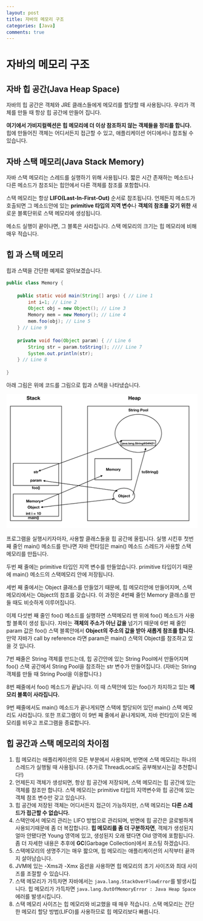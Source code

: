 ```yaml
---
layout: post
title: 자바의 메모리 구조
categories: [Java]
comments: true 
---
```


# 자바의 메모리 구조



## 자바 힙 공간(Java Heap Space)

자바의 힙 공간은 객체와 JRE 클래스들에게 메모리를 할당할 때 사용됩니다. 우리가 객체를 만들 때 항상 힙 공간에 만들어 집니다.

**여기에서 가비지컬렉션은 힙 메모리에 더 이상 참조하지 않는 객체들을 정리를 합니다.** 힙에 만들어진 객체는 어디서든지 접근할 수 있고, 애플리케이션 어디에서나 참조될 수 있습니다.



## 자바 스택 메모리(Java Stack Memory)

자바 스택 메모리는 스레드를 실행하기 위해 사용됩니다. 짧은 시간 존재하는 메소드나 다른 메소드가 참조되는 힙안에서 다른 객체를 참조를 포함합니다.

스택 메모리는 항상 **LIFO(Last-In-First-Out)** 순서로 참조됩니다. 언제든지 메소드가 호출되면 그 메소드안에 있는 **primitive 타입의 지역 변수**나 **객체의 참조를 갖기 위한** 새로운 블록단위로 스택 메모리에 생성됩니다. 

메소드 실행이 끝이나면, 그 블록은 사라집니다. 스택 메모리의 크기는 힙 메모리에 비해 매우 적습니다.

## 힙 과 스택 메모리 

힙과 스택을 간단한 예제로 알아보겠습니다.

```java
public class Memory {

	public static void main(String[] args) { // Line 1
		int i=1; // Line 2
		Object obj = new Object(); // Line 3
		Memory mem = new Memory(); // Line 4
		mem.foo(obj); // Line 5
	} // Line 9

	private void foo(Object param) { // Line 6
		String str = param.toString(); //// Line 7
		System.out.println(str);
	} // Line 8

}
```

아래 그림은 위에 코드를 그림으로 힙과 스택을 나타냈습니다.

![](https://github.com/DaeAkin/DaeAkin.github.io/blob/master/img/%EC%9E%90%EB%B0%94%EA%B0%80%EC%BD%9C%EB%B0%94%EC%9D%B4%EB%B2%A8%EB%A5%98%EC%9D%B8%EC%9D%B4%EC%9C%A01.png?raw=true)

프로그램을 실행시키자마자, 사용할 클래스들을 힙 공간에 올립니다. 실행 시킨후 첫번 째 줄인 main() 메소드를 만나면 자바 런타임은 main() 메소드 스레드가 사용할 스택 메모리를 만듭니다. 

두번 째 줄에는 primitive 타입인 지역 변수를 만들었습니다. primitive 타입이기 때문에 main() 메소드의 스택메모리 안에 저장됩니다.

세번 째 줄에서는 Object 클래스를 만들었기 때문에, 힙 메모리안에 만들어지며, 스택 메모리에서는 Object의 참조를 갖습니다. 이 과정은 4번째 줄인 Memory 클래스를 만들 때도 비슷하게 이루어집니다. 

이제 다섯번 째 줄인 foo() 메소드를 실행하면 스택메모리 맨 위에 foo() 메소드가 사용할 블록이 생성 됩니다. 자바는 **객체의 주소가 아닌 값을** 넘기기 때문에 6번 째 줄인 param 값은 foo() 스택 블록안에서 **Object의 주소의 값을 받아 새롭게 참조를 합니다.** 만약 자바가 call by reference 라면 param은 main() 스택의 Object를 참조하고 있을 것 입니다.

7번 째줄은 String 객체를 만드는데, 힙 공간안에 있는 String Pool에서 만들어지며 foo() 스택 공간에서 String Pool을 참조하는 str 변수가 만들어집니다. (자바는 String 객체를 만들 때 String Pool을 이용합니다.)

8번 째줄에서 foo() 메소드가 끝납니다. 이 때 스택안에 있는 foo()가 차지하고 있는 **메모리 블록이 사라집니다.** 

9번 째줄에서도 main() 메소드가 끝나게되면 스택에 할당되어 있던 main() 스택 메모리도 사라집니다. 또한 프로그램이 이 9번 째 줄에서 끝나게되며, 자바 런타임이 모든 메모리를 비우고 프로그램을 종료합니다.

## 힙 공간과 스택 메모리의 차이점

1. 힙 메모리는 애플리케이션의 모든 부분에서 사용되며, 반면에 스택 메모리는 하나의 스레드가 실행될 때 사용됩니다. (추가로 ThreadLocal도 공부해보시는걸 추천합니다!)
2. 언제든지 객체가 생성되면, 항상 힙 공간에 저장되며, 스택 메모리는 힙 공간에 있는 객체를 참조만 합니다. 스택 메모리는 primitive 타입의 지역변수와 힙 공간에 있는 객체 참조 변수만 갖고 있습니다. 
3. 힙 공간에 저장된 객체는 어디서든지 접근이 가능하지만, 스택 메모리는 **다른 스레드가 접근할 수 없습니다.** 
4. 스택안에서 메모리 관리는 LIFO 방법으로 관리되며, 반면에 힙 공간은 글로벌하게 사용되기때문에 좀 더 복잡합니다. **힙 메모리를 좀 더 구분하자면**, 객체가 생성된지 얼마 안됐다면 Young 영역에 있고, 생성된지 오래 됐다면 Old 영역에 포함됩니다. 좀 더 자세한 내용은 추후에 **GC**(Garbage Collection)에서 포스팅 하겠습니다.
5. 스택메모리의 생명주기는 매우 짧으며, 힙 메모리는 애플리케이션의 시작부터 끝까지 살아남습니다. 
6. JVM에 있는 -Xms과 -Xmx 옵션을 사용하면 힙 메모리의 초기 사이즈와 최대 사이즈를 조절할 수 있습니다. 
7. 스택 메모리가 가득차면 자바에서는 `java.lang.StackOverFlowError`를 발생시킵니다. 힙 메모리가 가득차면 `java.lang.OutOfMemoryError : Java Heap Space` 에러를 발생시킵니다.
8. 스택 메모리 사이즈는 힙 메모리와 비교했을 때 매우 적습니다. 스택 메모리는 간단한 메모리 할당 방법(LIFO)를 사용하므로 힙 메모리보다 빠릅니다. 